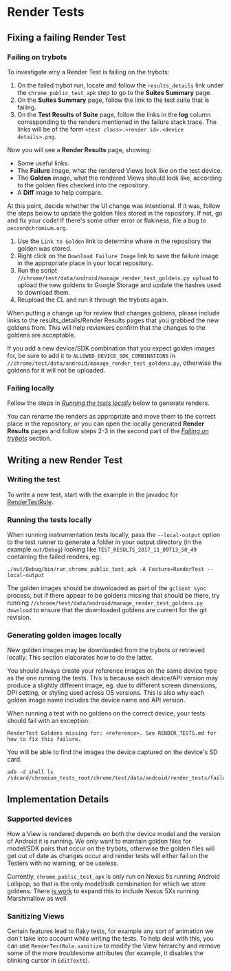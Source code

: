 # Render Tests

## Fixing a failing Render Test

### Failing on trybots

To investigate why a Render Test is failing on the trybots:

1. On the failed trybot run, locate and follow the `results_details` link under
the `chrome_public_test_apk` step to go to the **Suites Summary** page.
2. On the **Suites Summary** page, follow the link to the test suite that is
failing.
3. On the **Test Results of Suite** page, follow the links in the **log** column
corresponding to the renders mentioned in the failure stack trace. The links
will be of the form `<test class>.<render id>.<device details>.png`.

Now you will see a **Render Results** page, showing:

* Some useful links.
* The **Failure** image, what the rendered Views look like on the test device.
* The **Golden** image, what the rendered Views should look like, according to
the golden files checked into the repository.
* A **Diff** image to help compare.

At this point, decide whether the UI change was intentional. If it was, follow
the steps below to update the golden files stored in the repository. If not, go
and fix your code! If there's some other error or flakiness, file a bug to
`peconn@chromium.org`.

1. Use the `Link to Golden` link to determine where in the repository the golden
was stored.
2. Right click on the `Download Failure Image` link to save the failure image in
the appropriate place in your local repository.
3. Run the script
`//chrome/test/data/android/manage_render_test_goldens.py upload` to upload the
new goldens to Google Storage and update the hashes used to download them.
4. Reupload the CL and run it through the trybots again.

When putting a change up for review that changes goldens, please include links
to the results_details/Render Results pages that you grabbed the new goldens
from. This will help reviewers confirm that the changes to the goldens are
acceptable.

If you add a new device/SDK combination that you expect golden images for, be
sure to add it to `ALLOWED_DEVICE_SDK_COMBINATIONS` in
`//chrome/test/data/android/manage_render_test_goldens.py`, otherwise the
goldens for it will not be uploaded.

### Failing locally

Follow the steps in [*Running the tests locally*](#running-the-tests-locally)
below to generate renders.

You can rename the renders as appropriate and move them to the correct place in
the repository, or you can open the locally generated **Render Results** pages
and follow steps 2-3 in the second part of the
[*Failing on trybots*](#failing-on-trybots) section.


## Writing a new Render Test

### Writing the test

To write a new test, start with the example in the javadoc for
[RenderTestRule](https://cs.chromium.org/chromium/src/chrome/test/android/javatests/src/org/chromium/chrome/test/util/RenderTestRule.java).

### Running the tests locally

When running instrumentation tests locally, pass the `--local-output` option to
the test runner to generate a folder in your output directory (in the example
`out/Debug`) looking like `TEST_RESULTS_2017_11_09T13_50_49` containing the
failed renders, eg:

```
./out/Debug/bin/run_chrome_public_test_apk -A Feature=RenderTest --local-output
```

The golden images should be downloaded as part of the `gclient sync` process,
but if there appear to be goldens missing that should be there, try running
`//chrome/test/data/android/manage_render_test_goldens.py download` to ensure
that the downloaded goldens are current for the git revision.

### Generating golden images locally

New golden images may be downloaded from the trybots or retrieved locally. This
section elaborates how to do the latter.

You should always create your reference images on the same device type as the
one running the tests. This is because each device/API version may produce a
slightly different image, eg. due to different screen dimensions, DPI setting,
or styling used across OS versions. This is also why each golden image name
includes the device name and API version.

When running a test with no goldens on the correct device, your tests should
fail with an exception:

```
RenderTest Goldens missing for: <reference>. See RENDER_TESTS.md for how to fix this failure.
```

You will be able to find the images the device captured on the device's SD card.

```
adb -d shell ls /sdcard/chromium_tests_root/chrome/test/data/android/render_tests/failures
```

## Implementation Details

### Supported devices

How a View is rendered depends on both the device model and the version of
Android it is running. We only want to maintain golden files for model/SDK pairs
that occur on the trybots, otherwise the golden files will get out of date as
changes occur and render tests will either fail on the Testers with no warning,
or be useless.

Currently, `chrome_public_test_apk` is only run on Nexus 5s running Android
Lollipop, so that is the only model/sdk combination for which we store goldens.
There [is work](https://crbug.com/731759) to expand this to include Nexus 5Xs
running Marshmallow as well.

### Sanitizing Views

Certain features lead to flaky tests, for example any sort of animation we don't
take into account while writing the tests. To help deal with this, you can use
`RenderTestRule.sanitize` to modify the View hierarchy and remove some of the
more troublesome attributes (for example, it disables the blinking cursor in
`EditText`s).

